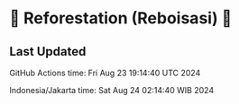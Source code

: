 
# 🌳 Reforestation (Reboisasi) 🌲

## Last Updated

GitHub Actions time: Fri Aug 23 19:14:40 UTC 2024

Indonesia/Jakarta time: Sat Aug 24 02:14:40 WIB 2024

